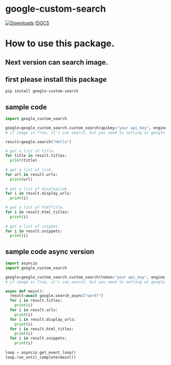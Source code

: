 # google-custom-search

[![Downloads](https://pepy.tech/badge/google-custom-search)](https://pepy.tech/project/google-custom-search)
[!DOCS](https://tuna2134.github.io/google-custom-search-docs/index.html)

# How to use this package.

## Next version can search image.

## first please install this package
```bash
pip install google-custom-search
```

## sample code
```py
import google_custom_search

google=google_custom_search.custom_search(apikey="your api_key", engine_id="your engine_id")
# if image is True, it's can search, but you need to setting at google console search

result=google.search("Hello")

# get a list of title.
for title in result.titles:
  print(title)
  
# get a list of link.
for url in result.urls:
  print(url)
  
# get a list of displayLink.
for i in result.display_urls:
  print(i)

# get a list of htmlTitle.
for i in result.html_titles:
  print(i)
  
# get a list of snippet.
for i in result.snippets:
  print(i)
```

## sample code async version
```py
import asyncio
import google_custom_search

google=google_custom_search.custom_search(token="your api_key", engine_id="your engine_id", image=True)
# if image is True, it's can search, but you need to setting at google console search

async def main():
  result=await google.search_async("word!")
  for i in result.titles:
    print(i)
  for i in result.urls:
    print(i)
  for i in result.display_urls:
    print(i)
  for i in result.html_titles:
    print(i)
  for i in result.snippets:
    print(i)
    
loop = asyncio.get_event_loop() 
loop.run_until_complete(main())
```